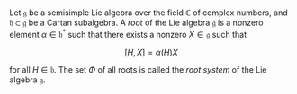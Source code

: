 Let $\mathfrak{g}$ be a semisimple Lie algebra over the field $\mathbb{C}$ of complex numbers, and $\mathfrak{h} \subset \mathfrak{g}$ be a Cartan subalgebra. A *root* of the Lie algebra $\mathfrak{g}$ is a nonzero element $\alpha\in\mathfrak{h}^*$ such that there exists a nonzero $X \in \mathfrak{g}$ such that

$$
[H, X] = \alpha(H) X
$$

for all $H \in \mathfrak{h}$. The set $\Phi$ of all roots is called the *root system* of the Lie algebra $\mathfrak{g}$.
